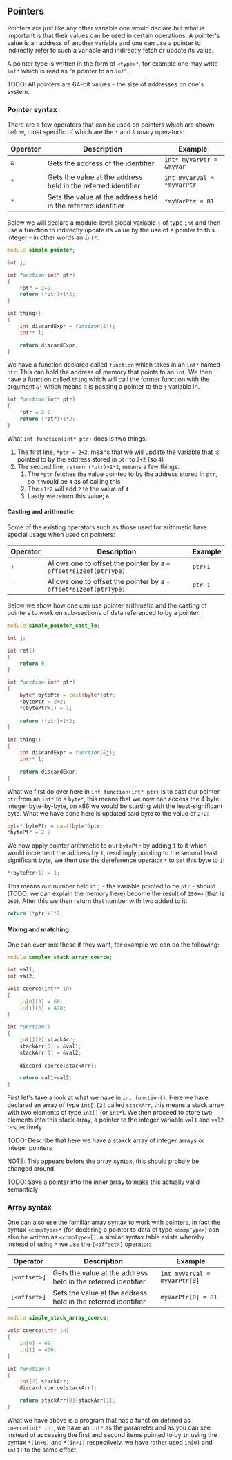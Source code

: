 ## Pointers

Pointers are just like any other variable one would declare but what is important is that
their values can be used in certain operations. A pointer's value is an address of another
variable and one can use a pointer to indirectly refer to such a variable and indirectly
fetch or update its value.

A pointer type is written in the form of `<type>*`, for example one may write `int*` which
is read as "a pointer to an `int`".

TODO: All pointers are 64-bit values - the size of addresses on one's system.

### Pointer syntax

There are a few operators that can be used on pointers which are shown below, most specific of which are the `*` and `&` unary operators:

| Operator | Description | Example|
|----------|-------------|--------|
| `&`      | Gets the address of the identifier | `int* myVarPtr = &myVar`   |
| `*`      | Gets the value at the address held in the referred identifier | `int myVarVal = *myVarPtr` |
| `*`      | Sets the value at the address held in the referred identifier | `*myVarPtr = 81` |

Below we will declare a module-level global variable `j` of type `int` and then use a function to indirectly update its value by the use of a pointer to this integer - in other words an `int*`:

```{.d numberLines=1}
module simple_pointer;

int j;

int function(int* ptr)
{
    *ptr = 2+2;
    return (*ptr)+1*2;
}

int thing()
{
    int discardExpr = function(&j);
    int** l;

    return discardExpr;
}
```

We have a function declared called `function` which takes in an `int*` named `ptr`. This can hold the address of memory that points to an `int`. We then have a function called `thing` which will call the former function with the argument `&j` which means it is passing a pointer to the `j` variable in.

```{.d numberLines=1}
int function(int* ptr)
{
    *ptr = 2+2;
    return (*ptr)+1*2;
}
```

What `int function(int* ptr)` does is two things:

1. The first line, `*ptr = 2+2`, means that we will update the variable that is pointed to by the address stored in `ptr` to `2+2` (so `4`)
2. The second line, `return (*ptr)+1*2`, means a few things:
    1. The `*ptr` fetches the value pointed to by the address stored in `ptr`, so it would be `4` as of calling this
    2. The `+1*2` will add `2` to the value of `4`
    3. Lastly we return this value; `6`

#### Casting and arithmetic

Some of the existing operators such as those used for arithmetic have special usage when used on pointers:

| Operator | Description | Example|
|----------|-------------|--------|
| `+`      | Allows one to offset the pointer by a `+ offset*sizeof(ptrType)` | `ptr+1` |
| `-`      | Allows one to offset the pointer by a `- offset*sizeof(ptrType)` | `ptr-1` |

Below we show how one can use pointer arithmetic and the casting of pointers to work on sub-sections of data referenced to by a pointer:

```{.d linenums="1" hl_lines="12-14"}
module simple_pointer_cast_le;

int j;

int ret()
{
    return 0;
}

int function(int* ptr)
{
    byte* bytePtr = cast(byte*)ptr;
    *bytePtr = 2+2;
    *(bytePtr+1) = 1;
    
    return (*ptr)+1*2;
}

int thing()
{
    int discardExpr = function(&j);
    int** l;

    return discardExpr;
}
```

What we first do over here in `int function(int* ptr)` is to cast our pointer `ptr` from an `int*` to a `byte*`, this means that we now can access the 4 byte integer byte-by-byte, on x86 we would be starting with the least-significant byte. What we have done here is updated said byte to the value of `2+2`:

```{.d linenums="1"}
byte* bytePtr = cast(byte*)ptr;
*bytePtr = 2+2;
```

We now apply pointer arithmetic to our `bytePtr` by adding `1` to it which would increment the address by `1`, resultingly pointing to the second least significant byte, we then use the dereference operator `*` to set this byte to `1`:

```{.d linenums="1"}
*(bytePtr+1) = 1;

```

This means our number held in `j` - the variable pointed to be `ptr` - should (TODO: we can explain the memory here) become the result of `256+4` (that is `260`). After this we then return that number with two added to it:

```{.d linenums="1"}
return (*ptr)+1*2;
```

#### Mixing and matching

One can even mix these if they want, for example we can do the following:

```{.d numberLines=1}
module complex_stack_array_coerce;

int val1;
int val2;

void coerce(int** in)
{
    in[0][0] = 69;
    in[1][0] = 420;
}

int function()
{
    int[][2] stackArr;
    stackArr[0] = &val1;
    stackArr[1] = &val2;
    
    discard coerce(stackArr);

    return val1+val2;
}
```

First let's take a look at what we have in `int function()`. Here we have declared an array of type `int[][2]` called `stackArr`, this means a stack array with two elements of type `int[]` (or `int*`). We then proceed to store two elements into this stack array, a pointer to the integer variable `val1` and `val2` respectively.

TODO: Describe that here we have a staxck array of integer arrays or integer pointers

NOTE: This appears before the array syntax, this should probaly be changed around


TODO: Save a pointer into the inner array to make this actually valid semanticly

### Array syntax

One can also use the familiar array syntax to work with pointers, in fact the syntax `<compType>*` (for declaring a pointer to data of type `<compType>`) can also be written as `<compType>[]`, a similar syntax table exists whereby instead of using `*` we use the `[<offset>]` operator:

| Operator | Description | Example|
|----------|-------------|--------|
| `[<offset>]`      | Gets the value at the address held in the referred identifier | `int myVarVal = myVarPtr[0]` |
| `[<offset>]`      | Sets the value at the address held in the referred identifier | `myVarPtr[0] = 81` |

```{.d numberLines="1"}
module simple_stack_array_coerce;

void coerce(int* in)
{
    in[0] = 69;
    in[1] = 420;
}

int function()
{
    int[2] stackArr;
    discard coerce(stackArr);

    return stackArr[0]+stackArr[1];
}
```

What we have above is a program that has a function defined as `coerce(int* in)`, we have an `int*` as the parameter and as you can see instead of accessing the first and second items pointed to by `in` using the syntax `*(in+0)` and `*(in+1)` respectively, we have rather used `in[0]` and `in[1]` to the same effect.